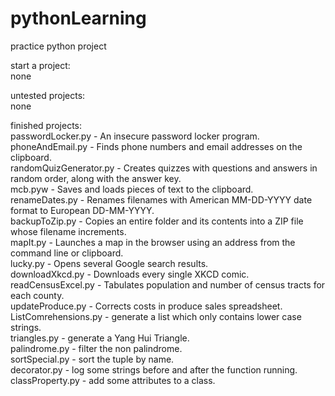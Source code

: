 # pythonLearning
practice python project

start a project: <br />
none

untested projects: <br />
none

finished projects: <br />
passwordLocker.py - An insecure password locker program.<br /> 
phoneAndEmail.py - Finds phone numbers and email addresses on the clipboard. <br />
randomQuizGenerator.py - Creates quizzes with questions and answers in random order, along with the answer key.<br />
mcb.pyw - Saves and loads pieces of text to the clipboard.<br />
renameDates.py - Renames filenames with American MM-DD-YYYY date format to European DD-MM-YYYY.<br />
backupToZip.py - Copies an entire folder and its contents into a ZIP file whose filename increments.<br />
mapIt.py - Launches a map in the browser using an address from the command line or clipboard.<br />
lucky.py - Opens several Google search results.<br />
downloadXkcd.py - Downloads every single XKCD comic.<br />
readCensusExcel.py - Tabulates population and number of census tracts for each county.<br />
updateProduce.py - Corrects costs in produce sales spreadsheet.<br/>
ListComrehensions.py - generate a list which only contains lower case strings.<br/>
triangles.py - generate a Yang Hui Triangle.<br/>
palindrome.py - filter the non palindrome. <br/>
sortSpecial.py - sort the tuple by name.<br/>
decorator.py - log some strings before and after the function running.<br/>
classProperty.py - add some attributes to a class.
